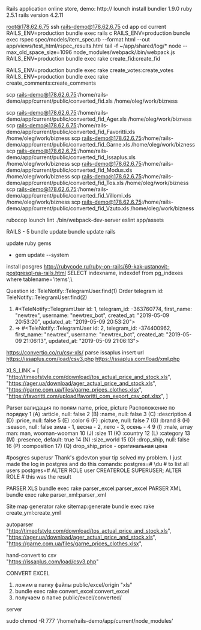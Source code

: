 Rails application online store, demo:
http://
lounch install
bundler 1.9.0
ruby 2.5.1
rails version 4.2.11

root@178.62.6.75
ssh rails-demo@178.62.6.75
cd app
cd current
RAILS_ENV=production bundle exec rails c
RAILS_ENV=production bundle exec rspec spec/models/item_spec.rb --format html --out app/views/test_html/rspec_results.html
tail -f ~/app/shared/log/*
node --max_old_space_size=1096 node_modules/webpack/.bin/webpack.js
RAILS_ENV=production bundle exec rake create_fid:create_fid

RAILS_ENV=production bundle exec rake create_votes:create_votes
RAILS_ENV=production bundle exec rake create_comments:create_comments

scp rails-demo@178.62.6.75:/home/rails-demo/app/current/public/converted_fid.xls /home/oleg/work/bizness


scp rails-demo@178.62.6.75:/home/rails-demo/app/current/public/converted_fid_Ager.xls /home/oleg/work/bizness
scp rails-demo@178.62.6.75:/home/rails-demo/app/current/public/converted_fid_Favoritti.xls /home/oleg/work/bizness
scp rails-demo@178.62.6.75:/home/rails-demo/app/current/public/converted_fid_Garne.xls  /home/oleg/work/bizness
scp rails-demo@178.62.6.75:/home/rails-demo/app/current/public/converted_fid_Issaplus.xls /home/oleg/work/bizness
scp rails-demo@178.62.6.75:/home/rails-demo/app/current/public/converted_fid_Modus.xls  /home/oleg/work/bizness
scp rails-demo@178.62.6.75:/home/rails-demo/app/current/public/converted_fid_Tos.xls  /home/oleg/work/bizness
scp rails-demo@178.62.6.75:/home/rails-demo/app/current/public/converted_fid_Villomi.xls /home/oleg/work/bizness
scp rails-demo@178.62.6.75:/home/rails-demo/app/current/public/converted_fid_Vzuto.xls /home/oleg/work/bizness

rubocop
lounch lint
./bin/webpack-dev-server
eslint app/assets

RAILS - 5
  bundle update
  bundle update rails


update ruby gems
- gem update --system

install posgres
http://rubycode.ru/ruby-on-rails/69-kak-ustanovit-postgresql-na-rails.html
SELECT indexname, indexdef from pg_indexes where tablename='items';\

Question
id: TeleNotify::TelegramUser.find(1)
Order telegram
id: TeleNotify::TelegramUser.find(2)
1) #<TeleNotify::TelegramUser id: 1, telegram_id: -363760774, first_name: "newtrex", username: "newtrex_bot", created_at: "2019-05-09 20:53:20", updated_at: "2019-05-09 20:53:20">
2) => #<TeleNotify::TelegramUser id: 2, telegram_id: -374400962, first_name: "newtrex", username: "newtrex_bot", created_at: "2019-05-09 21:06:13", updated_at: "2019-05-09 21:06:13">

https://convertio.co/ru/csv-xls/
parse issaplus insert url
https://issaplus.com/load/csv3.php
https://issaplus.com/load/xml.php

XLS_LINK = [
  "http://timeofstyle.com/download/tos_actual_price_and_stock.xls",
  "https://ager.ua/download/ager_actual_price_and_stock.xls",
  "https://garne.com.ua/files/garne_prices_clothes.xlsx",
  "https://favoritti.com/upload/favoritti_com_export_csv_opt.xlsx",
]

Parser
валидация по полям name, price, picture
Расположение по порядку
1 (A) :article, null: false
2 (B) :name, null: false
3 (C) :description
4 (D) :price, null: false
5 (E) :color
6 (F) :picture, null: false
7 (G) :brand
8 (H) :season, null: false
зима - 1, весна - 2, лето - 3, осень - 4
9 (I) :male, array man: man, wooman-wooman
10 (J) :size
11 (K) :country
12 (L) :category
13 (M) :presence, default: true
14 (N) :size_world
15 (O) :drop_ship, null: false
16 (P) :composition
17) (Q) drop_ship_price - оригинальная цена

#posgres superusr
Thank's @devton your tip solved my problem.
I just made the log in postgres and do this comands:
postgres=# \du # to list all users
postgres=# ALTER ROLE user CREATEROLE SUPERUSER;
ALTER ROLE # this was the result

PARSER XLS
bundle exec rake parser_excel:parser_excel
PARSER XML
bundle exec rake parser_xml:parser_xml

Site map generator
rake sitemap:generate
bundle exec rake create_yml:create_yml


autoparser
      "http://timeofstyle.com/download/tos_actual_price_and_stock.xls",
      "https://ager.ua/download/ager_actual_price_and_stock.xls",
      "https://garne.com.ua/files/garne_prices_clothes.xlsx",

hand-convert to csv        
      "https://issaplus.com/load/csv3.php"

CONVERT EXCEL
1) ложим в папку файлы public/excel/origin "xls"
2)  bundle exec rake convert_excel:convert_excel
3)  получаем в папке public/excel/converted/

server

sudo chmod -R 777 '/home/rails-demo/app/current/node_modules'
